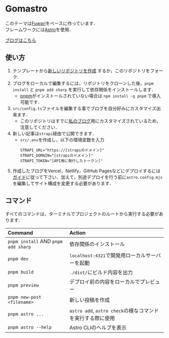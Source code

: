 # Gomastro

このテーマは[Fuwari](https://github.com/saicaca/fuwari)をベースに作っています．  
フレームワークには[Astro](https://astro.build)を使用．

[ブログはこちら](https://blog.gomatamago.net/)

## 使い方

1. テンプレートから[新しいリポジトリを作成](https://github.com/gomagom/gomastro/generate) するか，このリポジトリをフォーク.
2. ブログをローカルで編集するには，リポジトリをクローンした後，`pnpm install` と `pnpm add sharp` を実行して依存関係をインストールします．  
   - [pnpm](https://pnpm.io)がインストールされていない場合は `npm install -g pnpm` で導入可能です．
3. `src/config.ts`ファイルを編集する事でブログを自分好みにカスタマイズ出来ます．
   - このリポジトリはすでに[私のブログ](blog.gomatamago.net)用にカスタマイズされているため，注意してください．
4. 新しい記事は`strapi`経由で公開できます．
   - `src/.env`を作成し，以下の環境変数を入力
      ```Properties
      STRAPI_URL="https://[strapiのドメイン]"
      STRAPI_DOMAIN="[strapiのドメイン]"
      STRAPI_TOKEN="[API用に発行したトークン]"
      ```
5. 作成したブログをVercel，Netlify，GitHub Pagesなどにデプロイするには[ガイド](https://docs.astro.build/ja/guides/deploy/)に従って下さい．加えて，別途デプロイを行う前に`astro.config.mjs`を編集してサイト構成を変更する必要があります．

## コマンド

すべてのコマンドは，ターミナルでプロジェクトのルートから実行する必要があります:

| Command                             | Action                                           |
|:------------------------------------|:-------------------------------------------------|
| `pnpm install` AND `pnpm add sharp` | 依存関係のインストール                           |
| `pnpm dev`                          | `localhost:4321`で開発用ローカルサーバーを起動      |
| `pnpm build`                        | `./dist/`にビルド内容を出力          |
| `pnpm preview`                      | デプロイ前の内容をローカルでプレビュー     |
| `pnpm new-post <filename>`          | 新しい投稿を作成                                |
| `pnpm astro ...`                    | `astro add`, `astro check`の様なコマンドを実行する際に使用 |
| `pnpm astro --help`                 | Astro CLIのヘルプを表示                     |
